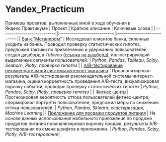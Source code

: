 # Yandex_Practicum
Примеры проектов, выполненных мной в ходе обучения в Яндекс.Практикуме
| Проект               | Краткое описание          | Ключевые слова                     | 
|:---------------------------:|:---------------------------:|:---------------------------:| 
| [Банк "Метанпром"](https://github.com/turdakovan/Yandex_Practicum/tree/main/bank_metanprom) | Исследовал клиентов банка, склонных уходить из банка. Проводил проверку статистических гипотез, предложил тактики по привлечению и удержанию пользователей, создал дашборд в *Tableau* ([ссылка на дашборд](https://public.tableau.com/app/profile/.60784652/viz/final_project_16489906991740/Banksusers?publish=yes)), иллюстрирующий выделенные сегменты пользователей. | *Python*, *Pandas*, *Tableau*, *Scipy*, *Seaborn*, *Plotly*, *проверка гипотез* |
| [А/В-тестирование рекомендательной системы интернет-магазина](https://github.com/turdakovan/Yandex_Practicum/tree/main/a_b_marketing_events) | Проанализировал результаты А/В-тестирования рекомендательной системы интернет-магазина, оценил корректность проведения А/В-теста, визуализировал воронку событий, проводил проверку статистических гипотез | *Python*, *Pandas*, *Scipy*, *Plotly*, *проверка гипотез* | 
| [Фитнес-центр](https://github.com/turdakovan/Yandex_Practicum/tree/main/gym_churn) | Прогнозировал вероятность оттока пользователей фитнес-центра, сформировал портреты пользователей, предложил меры по снижению оттока пользователей. | *Python*, *Pandas*, *Sklearn*, *кластеризация*, *Machine Learning*| 
| [Приложение для продажи продуктов питания](https://github.com/turdakovan/Yandex_Practicum/tree/main/food_sales_app) | На основе данных использования мобильного приложения по продаже продуктов питания проанализировал воронку продаж, результаты А/В-тестирования по смене шрифтов в приложении. | *Python*, *Pandas*, *Scipy*, *Plotly*, *А/В-тестирование*| 
